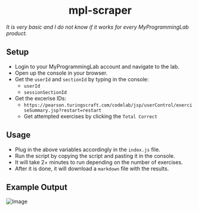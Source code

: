 <h1 align="center">mpl-scraper</h1>

_It is very basic and I do not know if it works for every MyProgrammingLab product._

## Setup

- Login to your MyProgrammingLab account and navigate to the lab.
- Open up the console in your browser.
- Get the `userId` and `sectionId` by typing in the console:
  - `userId`
  - `sessionSectionId`
- Get the excerise IDs:
  - `https://pearson.turingscraft.com/codelab/jsp/userControl/exerciseSummary.jsp?restart=restart`
  - Get attempted exercises by clicking the `Total Correct`

## Usage

- Plug in the above variables accordingly in the `index.js` file.
- Run the script by copying the script and pasting it in the console.
- It will take 2+ minutes to run depending on the number of exercises.
- After it is done, it will download a `markdown` file with the results.

## Example Output

![Image](https://private-user-images.githubusercontent.com/101224885/331834557-6e6bac35-cfcd-47b7-b151-df29a8ab74d7.png?jwt=eyJhbGciOiJIUzI1NiIsInR5cCI6IkpXVCJ9.eyJpc3MiOiJnaXRodWIuY29tIiwiYXVkIjoicmF3LmdpdGh1YnVzZXJjb250ZW50LmNvbSIsImtleSI6ImtleTUiLCJleHAiOjE3MTYwNzA3ODMsIm5iZiI6MTcxNjA3MDQ4MywicGF0aCI6Ii8xMDEyMjQ4ODUvMzMxODM0NTU3LTZlNmJhYzM1LWNmY2QtNDdiNy1iMTUxLWRmMjlhOGFiNzRkNy5wbmc_WC1BbXotQWxnb3JpdGhtPUFXUzQtSE1BQy1TSEEyNTYmWC1BbXotQ3JlZGVudGlhbD1BS0lBVkNPRFlMU0E1M1BRSzRaQSUyRjIwMjQwNTE4JTJGdXMtZWFzdC0xJTJGczMlMkZhd3M0X3JlcXVlc3QmWC1BbXotRGF0ZT0yMDI0MDUxOFQyMjE0NDNaJlgtQW16LUV4cGlyZXM9MzAwJlgtQW16LVNpZ25hdHVyZT05ODM5ZWFjOTQyMzkyNzllYmI3M2U1MzkyOWNkMGI0NTVjMDU0MGY2NWQyOTQ4ODE1ZTEzMDRhMjIwNTFhY2VjJlgtQW16LVNpZ25lZEhlYWRlcnM9aG9zdCZhY3Rvcl9pZD0wJmtleV9pZD0wJnJlcG9faWQ9MCJ9.QpFvuV6zZVS7-mp9MsI1S1R3qhFvQLvFhDTbKgO5rAo)
